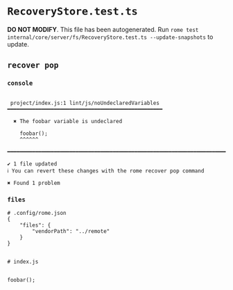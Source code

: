 # `RecoveryStore.test.ts`

**DO NOT MODIFY**. This file has been autogenerated. Run `rome test internal/core/server/fs/RecoveryStore.test.ts --update-snapshots` to update.

## `recover pop`

### `console`

```

 project/index.js:1 lint/js/noUndeclaredVariables ━━━━━━━━━━━━━━━━━━━━━━━━━━━━━━━━━━━━━━━━━━━━━━━━━━

  ✖ The foobar variable is undeclared

    foobar();
    ^^^^^^

━━━━━━━━━━━━━━━━━━━━━━━━━━━━━━━━━━━━━━━━━━━━━━━━━━━━━━━━━━━━━━━━━━━━━━━━━━━━━━━━━━━━━━━━━━━━━━━━━━━━

✔ 1 file updated
ℹ You can revert these changes with the rome recover pop command

✖ Found 1 problem

```

### `files`

```
# .config/rome.json
{
	"files": {
		"vendorPath": "../remote"
	}
}


# index.js


foobar();

```
